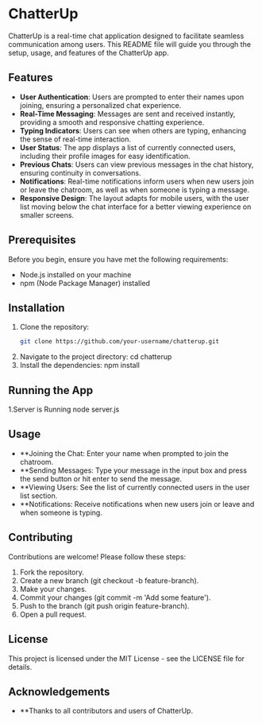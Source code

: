 # ChatterUp

ChatterUp is a real-time chat application designed to facilitate seamless communication among users. This README file will guide you through the setup, usage, and features of the ChatterUp app.

## Features

- **User Authentication**: Users are prompted to enter their names upon joining, ensuring a personalized chat experience.
- **Real-Time Messaging**: Messages are sent and received instantly, providing a smooth and responsive chatting experience.
- **Typing Indicators**: Users can see when others are typing, enhancing the sense of real-time interaction.
- **User Status**: The app displays a list of currently connected users, including their profile images for easy identification.
- **Previous Chats**: Users can view previous messages in the chat history, ensuring continuity in conversations.
- **Notifications**: Real-time notifications inform users when new users join or leave the chatroom, as well as when someone is typing a message.
- **Responsive Design**: The layout adapts for mobile users, with the user list moving below the chat interface for a better viewing experience on smaller screens.

## Prerequisites

Before you begin, ensure you have met the following requirements:

- Node.js installed on your machine
- npm (Node Package Manager) installed

## Installation

1. Clone the repository:
   ```bash
   git clone https://github.com/your-username/chatterup.git
2. Navigate to the project directory:
   cd chatterup
3. Install the dependencies:
   npm install

## Running the App

1.Server is Running
  node server.js

## Usage

- **Joining the Chat: Enter your name when prompted to join the chatroom.
- **Sending Messages: Type your message in the input box and press the send button or hit enter to send the message.
- **Viewing Users: See the list of currently connected users in the user list section.
- **Notifications: Receive notifications when new users join or leave and when someone is typing.

## Contributing
Contributions are welcome! Please follow these steps:

1. Fork the repository.
2. Create a new branch (git checkout -b feature-branch).
3. Make your changes.
4. Commit your changes (git commit -m 'Add some feature').
5. Push to the branch (git push origin feature-branch).
6. Open a pull request.

## License
This project is licensed under the MIT License - see the LICENSE file for details.

## Acknowledgements

- **Thanks to all contributors and users of ChatterUp.
